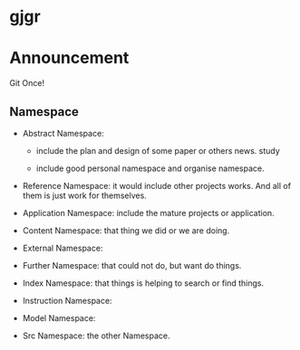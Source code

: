 # gjgr

# Announcement

Git Once!

## Namespace
 
 * Abstract Namespace: 
 
      * include the plan and design of some paper or others news. study
      
      * include good personal namespace and organise namespace.

 * Reference Namespace: it would include other projects works. And all of them is just work for themselves.  
 
 * Application Namespace: include the mature projects or application.
 
 * Content Namespace: that thing we did or we are doing.
 
 * External Namespace:
 
 * Further Namespace: that could not do, but want do things.
 
 * Index Namespace: that things is helping to search or find things.
 
 * Instruction Namespace: 
 
 * Model Namespace:
 
 * Src Namespace: the other Namespace.
 